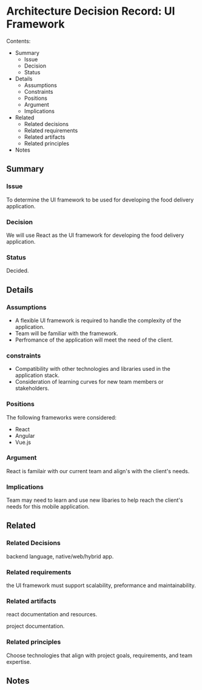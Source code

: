 # Architecture Decision Record: UI Framework

Contents:

- Summary
  - Issue
  - Decision
  - Status
- Details
  - Assumptions
  - Constraints
  - Positions
  - Argument
  - Implications
- Related
  - Related decisions
  - Related requirements
  - Related artifacts
  - Related principles
- Notes

## Summary

### Issue

To determine the UI framework to be used for developing the food delivery application.

### Decision

We will use React as the UI framework for developing the food delivery application.

### Status

Decided.

## Details

### Assumptions

- A flexible UI framework is required to handle the complexity of the application.
- Team will be familiar with the framework.
- Perfromance of the application will meet the need of the client.

### constraints

- Compatibility with other technologies and libraries used in the application stack.
- Consideration of learning curves for new team members or stakeholders.

### Positions

The following frameworks were considered:

- React
- Angular
- Vue.js

### Argument

React is familair with our current team and align's with the client's needs.

### Implications

Team may need to learn and use new libaries to help reach the client's needs for this mobile application.

## Related

### Related Decisions

backend language, native/web/hybrid app.

### Related requirements

the UI framework must support scalability, preformance and maintainability.

### Related artifacts

react documentation and resources.

project documentation.

### Related principles

Choose technologies that align with project goals, requirements, and team expertise.

## Notes
